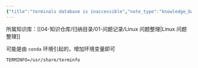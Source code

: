 ```yaml
---
{"title":"terminals database is inaccessible","note_type":"knowledge_base","description":"终端报错 terminals database is inaccessible 的解决方案","tags":["conda","Linux"],"create_time":"2024-08-12","update_time":"2025-02-19","dg-home":false,"dg-publish":true,"aliase":null,"root":"Linux 问题整理","permalink":"/04-知识仓库/知识单元/01-问题记录/Linux 问题整理/terminals database is inaccessible/","dgPassFrontmatter":true,"noteIcon":"","created":"2024-08-12","updated":"2025-02-19"}
---
```



所属知识库：[[04-知识仓库/归纳目录/01-问题记录/Linux 问题整理\|Linux 问题整理]]

可能是由 `conda` 环境引起的，增加环境变量即可

```
TERMINFO=/usr/share/terminfo
```
